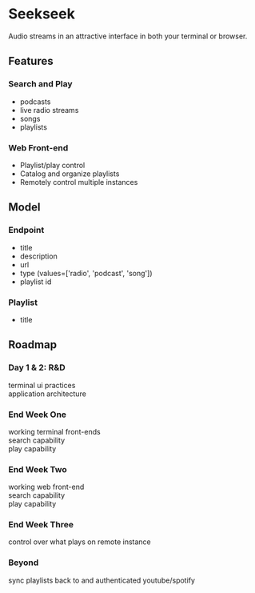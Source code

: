 # Seekseek

Audio streams in an attractive interface in both your terminal or browser. 

## Features

### Search and Play

* podcasts
* live radio streams
* songs
* playlists

### Web Front-end

* Playlist/play control
* Catalog and organize playlists
* Remotely control multiple instances

## Model

### Endpoint 

* title
* description
* url
* type (values=['radio', 'podcast', 'song'])
* playlist id

### Playlist 

* title

## Roadmap

### Day 1 & 2: R&D

terminal ui practices  
application architecture

### End Week One

working terminal front-ends  
search capability  
play capability

### End Week Two

working web front-end  
search capability  
play capability

### End Week Three

control over what plays on remote instance

### Beyond

sync playlists back to and authenticated youtube/spotify
